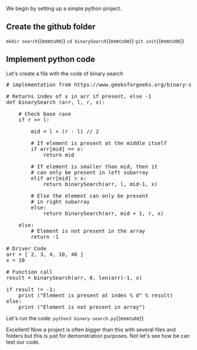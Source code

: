 We begin by setting up a simple python project.

## Create the github folder
`mkdir search`{{execute}}
`cd binarySearch`{{execute}}
`git init`{{execute}}

## Implement python code
Let's create a file with the code of binary search

<pre class="file" data-filename="search/binarySearch.py" data-target="replace">
# implementation from https://www.geeksforgeeks.org/binary-search/

# Returns index of x in arr if present, else -1
def binarySearch (arr, l, r, x):

	# Check base case
	if r >= l:

		mid = l + (r - l) // 2

		# If element is present at the middle itself
		if arr[mid] == x:
			return mid
		
		# If element is smaller than mid, then it
		# can only be present in left subarray
		elif arr[mid] > x:
			return binarySearch(arr, l, mid-1, x)

		# Else the element can only be present
		# in right subarray
		else:
			return binarySearch(arr, mid + 1, r, x)

	else:
		# Element is not present in the array
		return -1

# Driver Code
arr = [ 2, 3, 4, 10, 40 ]
x = 10

# Function call
result = binarySearch(arr, 0, len(arr)-1, x)

if result != -1:
    print ("Element is present at index % d" % result)
else:
    print ("Element is not present in array")
</pre>

Let's run the code:
`python3 binary-search.py`{{execute}}

Excellent! Now a project is often bigger than this with several files and folders but this is just for demonstration purposes.
Not let's see how be can test our code. 



